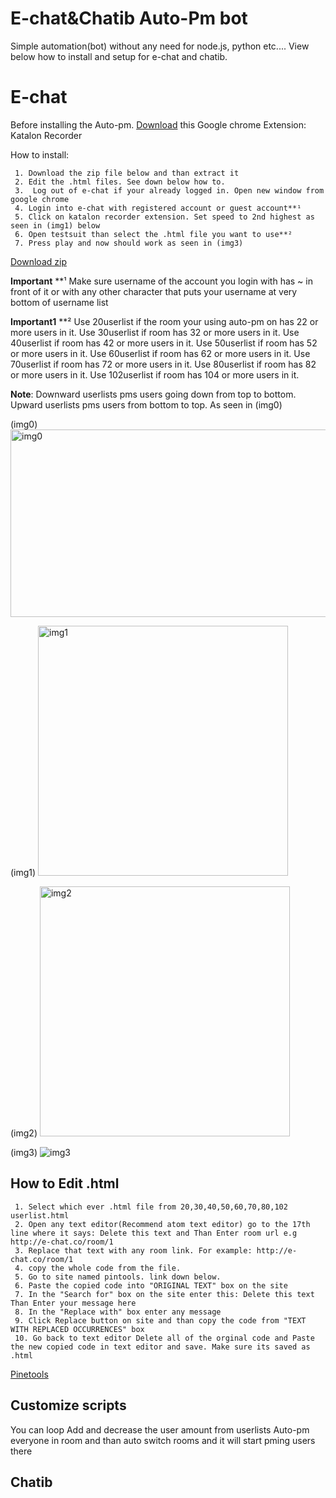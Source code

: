 # E-chat&Chatib Auto-Pm bot


 Simple automation(bot) without any need for node.js, python etc....
View below how to install and setup for e-chat and chatib.

# E-chat

Before installing the Auto-pm. [Download](https://chrome.google.com/webstore/detail/katalon-recorder-selenium/ljdobmomdgdljniojadhoplhkpialdid "Download") this Google chrome Extension:  Katalon Recorder 

How to install:

```
 1. Download the zip file below and than extract it   
 2. Edit the .html files. See down below how to.
 3.  Log out of e-chat if your already logged in. Open new window from google chrome
 4. Login into e-chat with registered account or guest account**¹
 5. Click on katalon recorder extension. Set speed to 2nd highest as seen in (img1) below
 6. Open testsuit than select the .html file you want to use**²
 7. Press play and now should work as seen in (img3)   
```
 [Download zip](https://srv-file5.gofile.io/download/lO2EQe/auto-pm-files.zip "Download")

**Important** **¹ Make sure username of the account you login with has ~ in front of it or with any other character that puts your username at very bottom of username list   

**Important1** **² Use 20userlist if the room your using auto-pm on has 22 or more users in it. Use 30userlist if room has 32 or more users in it. Use 40userlist if room has 42 or more users in it. Use 50userlist if room has 52 or more users in it. Use 60userlist if room has 62 or more users in it. Use 70userlist if room has 72 or more users in it.  Use 80userlist if room has 82 or more users in it. Use 102userlist if room has 104 or more users in it.

**Note**: Downward userlists pms users going down from top to bottom. Upward userlists pms users from bottom to top. As seen in (img0)

(img0)
<img src="https://i.ibb.co/FB0M2HS/Userdown-up.png" alt="img0" width="600" height="300">

 (img1)
<img src="https://i.ibb.co/vqvDN2t/setspeed1.png" alt="img1" width="400" height="400">

(img2)
<img src="https://i.ibb.co/vqvDN2t/setspeed1.png" alt="img2" width="400" height="400">


(img3)
![img3](https://s5.gifyu.com/images/Auto-pm.gif)



## How to Edit .html

```
 1. Select which ever .html file from 20,30,40,50,60,70,80,102 userlist.html
 2. Open any text editor(Recommend atom text editor) go to the 17th line where it says: Delete this text and Than Enter room url e.g http://e-chat.co/room/1
 3. Replace that text with any room link. For example: http://e-chat.co/room/1
 4. copy the whole code from the file.
 5. Go to site named pintools. link down below.
 6. Paste the copied code into "ORIGINAL TEXT" box on the site
 7. In the "Search for" box on the site enter this: Delete this text Than Enter your message here
 8. In the "Replace with" box enter any message
 9. Click Replace button on site and than copy the code from "TEXT WITH REPLACED OCCURRENCES" box
 10. Go back to text editor Delete all of the orginal code and Paste the new copied code in text editor and save. Make sure its saved as .html          
```
[Pinetools](https://pinetools.com/find-and-replace)

##  Customize scripts

You can loop 
Add and decrease the user amount from userlists
Auto-pm everyone in room and than auto switch rooms and it will start pming users there 

##  
##  



## Chatib




##  



